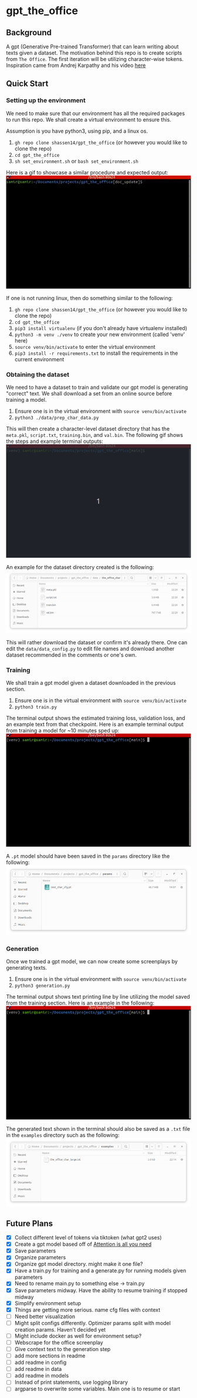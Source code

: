# gpt_the_office

## Background

A gpt (Generative Pre-trained Transformer) that can learn writing about texts given a dataset. The motivation behind this repo is to create scripts from `The Office`. The first iteration will be utilizing character-wise tokens. Inspiration came from Andrej Karpathy and his video [here](https://www.youtube.com/watch?v=kCc8FmEb1nY)

## Quick Start

### Setting up the environment

We need to make sure that our environment has all the required packages to run this repo.
We shall create a virtual environment to ensure this.

Assumption is you have python3, using pip, and a linux os.

1. `gh repo clone shassen14/gpt_the_office` (or however you would like to clone the repo)
2. `cd gpt_the_office`
3. `sh set_environment.sh` or `bash set_environment.sh`

Here is a gif to showcase a similar procedure and expected output:
![Setting up the environment with required libraries](docs/main/setup_environment.gif)

If one is not running linux, then do something similar to the following:

1. `gh repo clone shassen14/gpt_the_office` (or however you would like to clone the repo)
2. `cd gpt_the_office`
3. `pip3 install virtualenv` (if you don't already have virtualenv installed)
4. `python3 -m venv ./venv` to create your new environment (called 'venv' here)
5. `source venv/bin/activate` to enter the virtual environment
6. `pip3 install -r requirements.txt` to install the requirements in the current environment

### Obtaining the dataset

We need to have a dataset to train and validate our gpt model is generating "correct" text.
We shall download a set from an online source before training a model.

1. Ensure one is in the virtual environment with `source venv/bin/activate`
2. `python3 ./data/prep_char_data.py`

This will then create a character-level dataset directory that has the `meta.pkl`, `script.txt`, `training.bin`, and `val.bin`. The following gif shows the steps and example terminal outputs:
![Preparing The Office character-wise token data](docs/main/prep_char_data.gif)

An example for the dataset directory created is the following:
![An example of contents inside the_office_char directory](docs/main/dataset_dir.png)

This will rather download the dataset or confirm it's already there. One can edit the `data/data_config.py` to edit file names and download another dataset recommended in the comments or one's own.

### Training

We shall train a gpt model given a dataset downloaded in the previous section.

1. Ensure one is in the virtual environment with `source venv/bin/activate`
2. `python3 train.py`

The terminal output shows the estimated training loss, validation loss, and an example text from that checkpoint.
Here is an example terminal output from training a model for ~10 minutes sped up:
![Training character-wise token gpt from The Office dataset directly](docs/main/train.gif)

A `.pt` model should have been saved in the `params` directory like the following:
![An example of a pytorch model saved](docs/main/params_dir.png)

### Generation

Once we trained a gpt model, we can now create some screenplays by generating texts.

1. Ensure one is in the virtual environment with `source venv/bin/activate`
2. `python3 generation.py`

The terminal output shows text printing line by line utilizing the model saved from the training section.
Here is an example in the following:
![Generating The Office text from the gpt model trained](docs/main/generation.gif)

The generated text shown in the terminal should also be saved as a `.txt` file in the `examples` directory
such as the following:
![An example of .txt file saved from generation](docs/main/examples_dir.png)

## Future Plans

- [x] Collect different level of tokens via tiktoken (what gpt2 uses)
- [x] Create a gpt model based off of [Attention is all you need](https://arxiv.org/pdf/1706.03762.pdf)
- [x] Save parameters
- [x] Organize parameters
- [x] Organize gpt model directory. might make it one file?
- [x] Have a train.py for training and a generate.py for running models given parameters
- [x] Need to rename main.py to something else -> train.py
- [x] Save parameters midway. Have the ability to resume training if stopped midway
- [x] Simplify environment setup
- [x] Things are getting more serious. name cfg files with context
- [ ] Need better visualization
- [ ] Might split configs differently. Optimizer params split with model creation params. Haven't decided yet
- [ ] Might include docker as well for environment setup?
- [ ] Webscrape for the office screenplay
- [ ] Give context text to the generation step
- [ ] add more sections in readme
- [ ] add readme in config
- [ ] add readme in data
- [ ] add readme in models
- [ ] Instead of print statements, use logging library
- [ ] argparse to overwrite some variables. Main one is to resume or start
